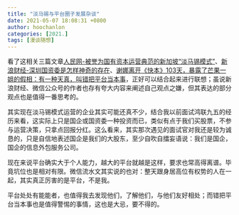 ```yaml
---
title: "淡马锡与平台圈子发展杂谈"
date: 2021-05-07 18:08:31 +0800
author: hoochanlon
categories: [2021.]
tags: [漫谈随想]
---
```


看了这相关三篇文章[人民网-被誉为国有资本运营典范的新加坡“淡马锡模式”](http://finance.people.com.cn/n/2015/0323/c1004-26734362.html)、[新浪财经-深圳国资委是怎样神奇的存在](https://baijiahao.baidu.com/s?id=1698888952176306000&wfr=spider&for=pc)、[谢娜离开《快本》103天，暴露了芒果一姐的假相：有一种天真，叫错把平台当本事](https://mp.weixin.qq.com/s?__biz=MjM5MDc0NTY2OA==&mid=2651569375&idx=1&sn=c2a4fdc6624e80fb3b6d9b01346aff0c&scene=0)，正好可以结合起来进行联想；虽说新浪财经、微信公众号的作者也存有夸大内容来阐述自己观点之嫌，但其表达的部分观点也是值得一番思考的。

<!-- more -->

其实现在淡马锡模式运营的企业其实可能还真不少，结合我以前面试鸿联九五的经历来看，这实际上只是国企或国资委一种投资而已，类似有点于我们买股票，不参与运营决策，只拿点回报分红。这么看来，其实那次遇见的面试官对我还是较为诚恳的，只是自信地表述国企是我们的大股东，至少自吹自擂妄语说：我们是国企，国企的信息外包服务公司。

现在来说平台确实大于个人能力，越大的平台就越是这样，要求也常高得离谱。毕竟坑位也是相对有限。微信流水文其实说的也对：整天跟身居高位有权势的人在一起，其实真正厉害的是平台，不是我。

平台处处有能能者，也值得我去发现他们，了解他们，与他们友好相处；而错把平台当本事也是值得警惕的事情，这也是大忌，要不得的。
